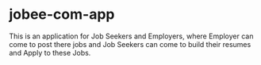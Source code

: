 # jobee-com-app
This is an application for Job Seekers and Employers, where Employer can come to post there jobs and Job Seekers can come to build their resumes and Apply to these Jobs.
